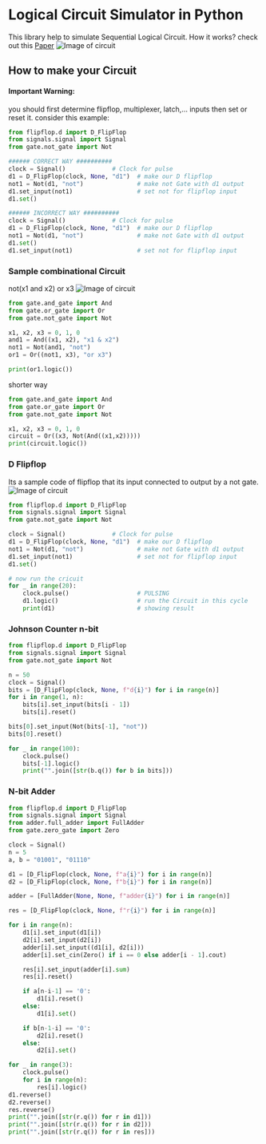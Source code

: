 # Logical Circuit Simulator in Python

This library help to simulate Sequential Logical Circuit. 
How it works? check out this [Paper](https://docs.google.com/document/d/1PxQw0eowU9g0zAxsIFedXjEQHsVnnVNxTFzNa7UyNtk/edit?usp=sharing)
![Image of circuit](http://s12.picofile.com/file/8402889692/circuit_work.gif)


## How to make your Circuit
#### Important Warning: 
you should first determine flipflop, multiplexer, latch,... inputs then set or reset it.
consider this example:
```python
from flipflop.d import D_FlipFlop
from signals.signal import Signal
from gate.not_gate import Not

###### CORRECT WAY ##########
clock = Signal()             # Clock for pulse
d1 = D_FlipFlop(clock, None, "d1")  # make our D flipflop
not1 = Not(d1, "not")               # make not Gate with d1 output
d1.set_input(not1)                  # set not for flipflop input
d1.set()

###### INCORRECT WAY ##########
clock = Signal()             # Clock for pulse
d1 = D_FlipFlop(clock, None, "d1")  # make our D flipflop
not1 = Not(d1, "not")               # make not Gate with d1 output
d1.set()
d1.set_input(not1)                  # set not for flipflop input
```

### Sample combinational Circuit
not(x1 and x2) or x3
![Image of circuit](http://s12.picofile.com/file/8402887350/circuit1.png)

```python
from gate.and_gate import And
from gate.or_gate import Or
from gate.not_gate import Not

x1, x2, x3 = 0, 1, 0
and1 = And((x1, x2), "x1 & x2")
not1 = Not(and1, "not")
or1 = Or((not1, x3), "or x3")

print(or1.logic())
```

shorter way
```python
from gate.and_gate import And
from gate.or_gate import Or
from gate.not_gate import Not

x1, x2, x3 = 0, 1, 0
circuit = Or((x3, Not(And((x1,x2)))))
print(circuit.logic())
```
### D Flipflop
Its a sample code of flipflop that its input connected to output by a not gate.
![Image of circuit](http://s12.picofile.com/file/8402887326/circuit2.png)

```python
from flipflop.d import D_FlipFlop
from signals.signal import Signal
from gate.not_gate import Not

clock = Signal()             # Clock for pulse
d1 = D_FlipFlop(clock, None, "d1")  # make our D flipflop
not1 = Not(d1, "not")               # make not Gate with d1 output
d1.set_input(not1)                  # set not for flipflop input
d1.set()

# now run the cricuit
for _ in range(20):
    clock.pulse()                   # PULSING 
    d1.logic()                      # run the Circuit in this cycle
    print(d1)                       # showing result
```

### Johnson Counter n-bit
```python
from flipflop.d import D_FlipFlop
from signals.signal import Signal
from gate.not_gate import Not

n = 50
clock = Signal()
bits = [D_FlipFlop(clock, None, f"d{i}") for i in range(n)]
for i in range(1, n):
    bits[i].set_input(bits[i - 1])
    bits[i].reset()

bits[0].set_input(Not(bits[-1], "not"))
bits[0].reset()

for _ in range(100):
    clock.pulse()
    bits[-1].logic()
    print("".join([str(b.q()) for b in bits]))
```

### N-bit Adder
```python
from flipflop.d import D_FlipFlop
from signals.signal import Signal
from adder.full_adder import FullAdder
from gate.zero_gate import Zero

clock = Signal()
n = 5
a, b = "01001", "01110"

d1 = [D_FlipFlop(clock, None, f"a{i}") for i in range(n)]
d2 = [D_FlipFlop(clock, None, f"b{i}") for i in range(n)]

adder = [FullAdder(None, None, f"adder{i}") for i in range(n)]

res = [D_FlipFlop(clock, None, f"r{i}") for i in range(n)]

for i in range(n):
    d1[i].set_input(d1[i])
    d2[i].set_input(d2[i])
    adder[i].set_input((d1[i], d2[i]))
    adder[i].set_cin(Zero() if i == 0 else adder[i - 1].cout)

    res[i].set_input(adder[i].sum)
    res[i].reset()

    if a[n-i-1] == '0':
        d1[i].reset()
    else:
        d1[i].set()

    if b[n-1-i] == '0':
        d2[i].reset()
    else:
        d2[i].set()

for _ in range(3):
    clock.pulse()
    for i in range(n):
        res[i].logic()
d1.reverse()
d2.reverse()
res.reverse()
print("".join([str(r.q()) for r in d1]))
print("".join([str(r.q()) for r in d2]))
print("".join([str(r.q()) for r in res]))

```
